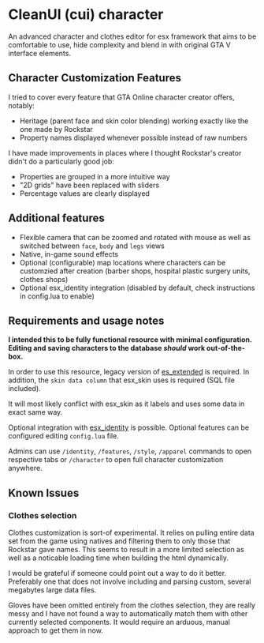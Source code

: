 # CleanUI (cui) character
An advanced character and clothes editor for esx framework that aims to be comfortable to use, hide complexity and blend in with original GTA V interface elements.

## Character Customization Features
I tried to cover every feature that GTA Online character creator offers, notably:

* Heritage (parent face and skin color blending) working exactly like the one made by Rockstar
* Property names displayed whenever possible instead of raw numbers

I have made improvements in places where I thought Rockstar's creator didn't do a particularly good job:

* Properties are grouped in a more intuitive way
* "2D grids" have been replaced with sliders
* Percentage values are clearly displayed

## Additional features

* Flexible camera that can be zoomed and rotated with mouse as well as switched between `face`, `body` and `legs` views
* Native, in-game sound effects
* Optional (configurable) map locations where characters can be customzied after creation (barber shops, hospital plastic surgery units, clothes shops)
* Optional esx_identity integration (disabled by default, check instructions in config.lua to enable)

## Requirements and usage notes
**I intended this to be fully functional resource with minimal configuration. Editing and saving characters to the database *should* work out-of-the-box.**

In order to use this resource, legacy version of [es_extended](https://github.com/esx-framework/es_extended/tree/v1-final) is required. In addition, the `skin data column` that esx_skin uses is required (SQL file included).

It will most likely conflict with esx_skin as it labels and uses some data in exact same way.

Optional integration with [esx_identity](https://github.com/esx-framework/esx_identity) is possible.
Optional features can be configured editing `config.lua` file.

Admins can use `/identity`, `/features`, `/style`, `/apparel` commands to open respective tabs or `/character` to open full character customization anywhere.

## Known Issues

### Clothes selection
Clothes customization is sort-of experimental. It relies on pulling entire data set from the game using natives and filtering them to only those that Rockstar gave names. This seems to result in a more limited selection as well as a noticable loading time when building the html dynamically.

I would be grateful if someone could point out a way to do it better. Preferably one that does not involve including and parsing custom, several megabytes large data files.

Gloves have been omitted entirely from the clothes selection, they are really messy and I have not found a way to automatically match them with other currently selected components. It would require an arduous, manual approach to get them in now.
